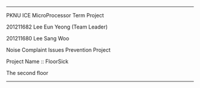 *****************************************

PKNU ICE MicroProcessor Term Project

201211682 Lee Eun Yeong (Team Leader)

201211680 Lee Sang Woo

Noise Complaint Issues Prevention Project

Project Name :: FloorSick

The second floor

*****************************************
